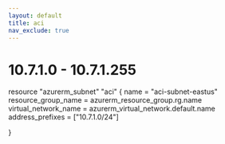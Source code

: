 ```yaml
---
layout: default
title: aci
nav_exclude: true
---
```

# 10.7.1.0 - 10.7.1.255
resource "azurerm_subnet" "aci" {
  name                 = "aci-subnet-eastus"
  resource_group_name  = azurerm_resource_group.rg.name
  virtual_network_name = azurerm_virtual_network.default.name
  address_prefixes     = ["10.7.1.0/24"]

}